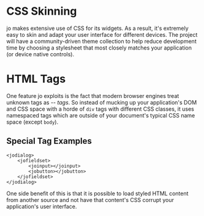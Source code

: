 
CSS Skinning
============

jo makes extensive use of CSS for its widgets. As a result, it's extremely easy to
skin and adapt your user interface for different devices. The project will have a
community-driven theme collection to help reduce development time by choosing a
stylesheet that most closely matches your application (or device native controls).

HTML Tags
=========

One feature jo exploits is the fact that modern browser engines treat unknown
tags as -- _tags_. So instead of mucking up your application's DOM and CSS space with
a horde of `div` tags with different CSS classes, it uses namespaced tags which
are outside of your document's typical CSS name space (except `body`).

Special Tag Examples
--------------------

	<jodialog>
		<jofieldset>
			<joinput></joinput>
			<jobutton></jobutton>
		</jofieldset>
	</jodialog>

One side benefit of this is that it is possible to load styled HTML content from
another source and not have that content's CSS corrupt your application's user
interface.
